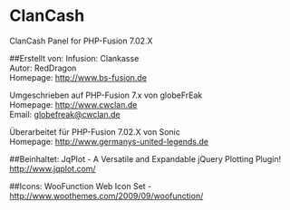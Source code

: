 ClanCash
=========

ClanCash Panel for PHP-Fusion 7.02.X


##Erstellt von:
Infusion: Clankasse  
Autor: RedDragon  
Homepage: http://www.bs-fusion.de  

Umgeschrieben auf PHP-Fusion 7.x von globeFrEak  
Homepage: http://www.cwclan.de  
Email: globefreak@cwclan.de  

Überarbeitet für PHP-Fusion 7.02.X von Sonic  
Homepage: http://www.germanys-united-legends.de  

##Beinhaltet:
JqPlot - A Versatile and Expandable jQuery Plotting Plugin!
http://www.jqplot.com/ 


##Icons:
WooFunction Web Icon Set - http://www.woothemes.com/2009/09/woofunction/
